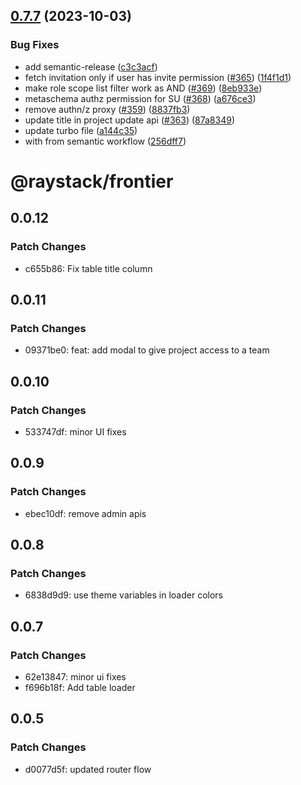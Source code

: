 ## [0.7.7](https://github.com/raystack/frontier/compare/v0.7.6...v0.7.7) (2023-10-03)


### Bug Fixes

* add semantic-release ([c3c3acf](https://github.com/raystack/frontier/commit/c3c3acf22f9ada999e4c80b0181cdb0087612eed))
* fetch invitation only if user has invite permission ([#365](https://github.com/raystack/frontier/issues/365)) ([1f4f1d1](https://github.com/raystack/frontier/commit/1f4f1d106a65d1842464b9ce7576a822b6228a44))
* make role scope list filter work as AND ([#369](https://github.com/raystack/frontier/issues/369)) ([8eb933e](https://github.com/raystack/frontier/commit/8eb933e2976a4c0d48dde277f19a09fadb706d0e))
* metaschema authz permission for SU ([#368](https://github.com/raystack/frontier/issues/368)) ([a676ce3](https://github.com/raystack/frontier/commit/a676ce315d0676f03ce6cbebcd9ffc475544eeb5))
* remove authn/z proxy ([#359](https://github.com/raystack/frontier/issues/359)) ([8837fb3](https://github.com/raystack/frontier/commit/8837fb35e583aa05c5238c34189b19a8291054f1))
* update title in project update api ([#363](https://github.com/raystack/frontier/issues/363)) ([87a8349](https://github.com/raystack/frontier/commit/87a8349a3daee48fed0c8e8b3c0a70f7031e9ac5))
* update turbo file ([a144c35](https://github.com/raystack/frontier/commit/a144c356794b17c61f05e5ada48c7802dd2f883f))
* with from semantic workflow ([256dff7](https://github.com/raystack/frontier/commit/256dff7b9b83adaba2f9f92c26771af38ce5557c))

# @raystack/frontier

## 0.0.12

### Patch Changes

- c655b86: Fix table title column

## 0.0.11

### Patch Changes

- 09371be0: feat: add modal to give project access to a team

## 0.0.10

### Patch Changes

- 533747df: minor UI fixes

## 0.0.9

### Patch Changes

- ebec10df: remove admin apis

## 0.0.8

### Patch Changes

- 6838d9d9: use theme variables in loader colors

## 0.0.7

### Patch Changes

- 62e13847: minor ui fixes
- f696b18f: Add table loader

## 0.0.5

### Patch Changes

- d0077d5f: updated router flow
